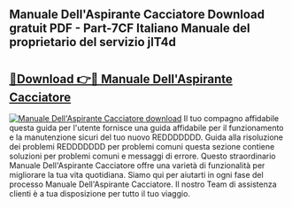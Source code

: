 ## Manuale Dell'Aspirante Cacciatore Download gratuit PDF - Part-7CF Italiano Manuale del proprietario del servizio jlT4d

# <h2><a href="http://dfge020.blite.top/?on=Manuale+Dell%27Aspirante+Cacciatore">🔗Download 👉🔴 Manuale Dell'Aspirante Cacciatore</a></h2>

[![Manuale Dell'Aspirante Cacciatore download](https://i.imgur.com/lujVjoI.png)](http://dfge020.blite.top/?on=Manuale+Dell%27Aspirante+Cacciatore)
Il tuo compagno affidabile questa guida per l'utente fornisce una guida affidabile per il funzionamento e la manutenzione sicuri del tuo nuovo REDDDDDDD. Guida alla risoluzione dei problemi REDDDDDDD per problemi comuni questa sezione contiene soluzioni per problemi comuni e messaggi di errore. Questo straordinario Manuale Dell'Aspirante Cacciatore offre una varietà di funzionalità per migliorare la tua vita quotidiana. Siamo qui per aiutarti in ogni fase del processo Manuale Dell'Aspirante Cacciatore. Il nostro Team di assistenza clienti è a tua disposizione per tutto il tuo viaggio.

